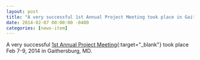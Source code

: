 ```yaml
---
layout: post
title: "A very successful 1st Annual Project Meeting took place in Gaithersburg, MD"
date: 2014-02-07 00:00:00 -0400
categories: [news-item]
---
```

A very successful [1st Annual Project Meeting](/Meetings/Kickoff/Program.html "Project Kickoff Meeting"){:target="_blank"} took place
Feb 7-9, 2014 in Gaithersburg, MD.
